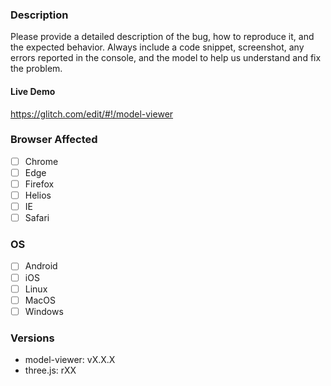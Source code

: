 <!-- Instructions For Filing a Bug: https://github.com/google/model-viewer/blob/master/packages/model-viewer/CONTRIBUTING.md#filing-bugs -->
### Description

Please provide a detailed description of the bug, how to reproduce it, and the
expected behavior.  Always include a code snippet, screenshot, any errors
reported in the console, and the model to help us understand and fix the
problem.

#### Live Demo
<!-- glitch.me starting point (remix and edit -- must be logged in to persist!) -->
https://glitch.com/edit/#!/model-viewer
<!-- ...or provide your own repro URL -->

### Browser Affected
<!-- Check all that apply and please include the version tested -->
- [ ] Chrome
- [ ] Edge
- [ ] Firefox
- [ ] Helios
- [ ] IE
- [ ] Safari

### OS
<!-- Check all that apply and please include the version tested -->
- [ ] Android
- [ ] iOS
- [ ] Linux
- [ ] MacOS
- [ ] Windows

### Versions
<!--
Include the version of `<model-viewer>`, three.js, along with any polyfills that you're
using. The output of `npm ls` should include this information (if you're using npm).
-->
- model-viewer: vX.X.X
- three.js: rXX
